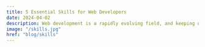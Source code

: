 ```yaml
---
title: 5 Essential Skills for Web Developers
date: 2024-04-02
description: Web development is a rapidly evolving field, and keeping up with the latest trends and...
image: "/skills.jpg"
href: "blog/skills"
---
```

